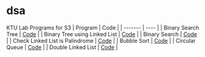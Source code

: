 # dsa

KTU Lab Programs for S3
| Program | Code |
| ------- | ---- |
| Binary Search Tree | [Code](https://github.com/sora-san45/dsa/blob/master/BST.c) |
| Binary Tree using Linked List | [Code](https://github.com/sora-san45/dsa/blob/master/binarytreeLL.c) |
| Binary Search | [Code](https://github.com/sora-san45/dsa/blob/master/binarysearch.c) |
| Check Linked List is Palindrome | [Code](https://github.com/sora-san45/dsa/blob/master/PalindromeLL.c) |
| Bubble Sort | [Code](https://github.com/sora-san45/dsa/blob/master/bubblesort.c) |
| Circular Queue | [Code](https://github.com/sora-san45/dsa/blob/master/circularqueue.c) |
| Double Linked List | [Code](https://github.com/sora-san45/dsa/blob/master/doublylinkedlist.c) |


